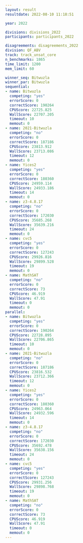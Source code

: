 ```yaml
---
layout: result
resultdate: 2022-08-10 11:18:51

year: 2022

divisions: divisions_2022
participants: participants_2022

disagreements: disagreements_2022
division: QF_ABV
track: track_unsat_core
n_benchmarks: 1865
time_limit: 1200
mem_limit: 60

winner_seq: Bitwuzla
winner_par: Bitwuzla
sequential:
- name: Bitwuzla
  competing: "yes"
  errorScore: 0
  correctScore: 190264
  CPUScore: 22725.825
  WallScore: 22707.205
  timeout: 10
  memout: 0
- name: 2021-Bitwuzla
  competing: "no"
  errorScore: 0
  correctScore: 187186
  CPUScore: 23813.912
  WallScore: 23713.086
  timeout: 12
  memout: 0
- name: Yices2
  competing: "yes"
  errorScore: 0
  correctScore: 180360
  CPUScore: 24959.114
  WallScore: 24933.186
  timeout: 14
  memout: 0
- name: z3-4.8.17
  competing: "no"
  errorScore: 0
  correctScore: 172030
  CPUScore: 35685.268
  WallScore: 35639.216
  timeout: 24
  memout: 0
- name: cvc5
  competing: "yes"
  errorScore: 0
  correctScore: 127243
  CPUScore: 29926.816
  WallScore: 29899.528
  timeout: 19
  memout: 0
- name: MathSAT
  competing: "no"
  errorScore: 0
  correctScore: 73
  CPUScore: 46.919
  WallScore: 47.91
  timeout: 0
  memout: 0
parallel:
- name: Bitwuzla
  competing: "yes"
  errorScore: 0
  correctScore: 190264
  CPUScore: 22728.895
  WallScore: 22706.865
  timeout: 10
  memout: 0
- name: 2021-Bitwuzla
  competing: "no"
  errorScore: 0
  correctScore: 187186
  CPUScore: 23816.532
  WallScore: 23712.366
  timeout: 12
  memout: 0
- name: Yices2
  competing: "yes"
  errorScore: 0
  correctScore: 180360
  CPUScore: 24963.064
  WallScore: 24932.596
  timeout: 14
  memout: 0
- name: z3-4.8.17
  competing: "no"
  errorScore: 0
  correctScore: 172030
  CPUScore: 35692.478
  WallScore: 35638.156
  timeout: 24
  memout: 0
- name: cvc5
  competing: "yes"
  errorScore: 0
  correctScore: 127243
  CPUScore: 29931.256
  WallScore: 29898.768
  timeout: 19
  memout: 0
- name: MathSAT
  competing: "no"
  errorScore: 0
  correctScore: 73
  CPUScore: 46.919
  WallScore: 47.91
  timeout: 0
  memout: 0
---
```

